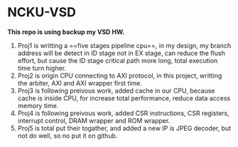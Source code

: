 # NCKU-VSD
**This repo is using backup my VSD HW.**
1. Proj1 is writting a ==five stages pipeline cpu==, in my design, my branch address will be detect in ID stage not in EX stage, can reduce the flush effort, but cause the ID stage critical path more long, total execution time turn higher.
2. Proj2 is origin CPU connecting to AXI protocol, in this project, writting the arbiter, AXI and AXI wrapper first time.
3. Proj3 is following preivous work, added cache in our CPU, because cache is inside CPU, for increase total performance, reduce data access memory time.
4. Proj4 is following preivous work, added CSR instructions, CSR registers, interrupt control, DRAM wrapper and ROM wrapper.
5. Proj5 is total put their togather, and added a new IP is JPEG decoder, but not do well, so no put it on github.
